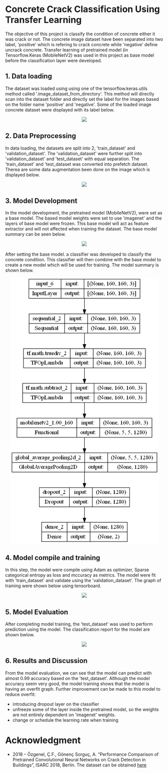 # Concrete Crack Classification Using Transfer Learning
 
The objective of this project is classify the condition of concrete either it was crack or not. The concrete image dataset have been separated into two label, 'positive' which is refering to crack concrete while 'negative' define uncrack concrete. Transfer learning of pretrained model (in Tensorflow.Keras (MobileNetV2) was used in this project as base model before the classification layer were developed.

## 1. Data loading 

The dataset was loaded using using one of the tensorflow.keras.utils method called '.image_dataset_from_directory'. This method will directly scan into the dataset folder and directly set the label for the images based on the folder name 'positive' and 'negative'. Some of the loaded image concrete dataset were displayed with its label below.

<p align="center">
  <img src="https://user-images.githubusercontent.com/120147015/208714141-31abbab0-30bb-4f68-87a1-6e6433408b53.png" />
</p>


## 2. Data Preprocessing

In data loading, the datasets are split into 2, 'train_dataset' and 'validation_dataset'. The 'validation_dataset' were further split into 'validation_dataset' and 'test_dataset' with equal separation. The 'train_dataset' and 'test_dataset was converted into prefetch dataset. Therea are some data augmentation been done on the image which is displayed below.

<p align="center">
  <img src="https://user-images.githubusercontent.com/120147015/208714126-f26cab0c-cb25-440c-9a2c-a184d13ebe21.png" />
</p>

## 3. Model Development

In the model development, the pretrained model (MobileNetV2), were set as a base model. The based model weights were set to use 'imagenet' and the layers of base model were frozen. This base model will act as feature extractor and will not affected when training the dataset. The base model summary can be seen below.

<p align="center">
  <img src="https://user-images.githubusercontent.com/120147015/208714135-12e4e99e-0d8c-44b4-b10e-e3fbb4216137.png" />
</p>

After setting the base model. a classifier was developed to classify the concrete condition. This classifier will then combine with the base model to create a new model which will be used for training. The model summary is shown below.

<p align="center">
  <img src="https://github.com/acrimn123/Concrete_Crack_Classification/blob/main/model.png" />
</p>

## 4. Model compile and training

In this step, the model were compile using Adam as optimizer, Sparse categorical entropy as loss and mccuracy as metrics. The model were fit with 'train_dataset' and validate using the 'validation_dataset'. The graph of training were shown below using tensorboard.

<p align="center">
  <img src="https://user-images.githubusercontent.com/120147015/208714144-4a23c5d8-3349-48f3-bd3e-f1f78b6fbc42.png" />
</p>

## 5. Model Evaluation

After completing model training, the 'test_dataset' was used to perform prediction using the model. The classification report for the model are shown bwlow.

<p align="center">
  <img src="https://user-images.githubusercontent.com/120147015/208714139-8c8ac5b9-3474-4833-a1ff-1a04f36ce94b.png" />
</p>

## 6. Results and Discussion

From the model evaluation, we can see that the model can predict with almost 0.99 accuracy based on the 'test_dataset'. Although the model accuracy seem very good, the model training shows that the model is having an overfit graph. Further improvement can be made to this model to reduce overfit:
  - introducing dropout layer on the classifier
  - unfreeze some of the layer inside the pretrained model, so the weights are not entirely dependent on 'imagenet' weights.
  - change or schedule the learning rate when training

# Acknowledgment

  - 2018 – Özgenel, Ç.F., Gönenç Sorguç, A. “Performance Comparison of Pretrained Convolutional Neural Networks on Crack Detection in Buildings”, ISARC 2018, Berlin. 
The dataset can be obtained [here](https://data.mendeley.com/datasets/5y9wdsg2zt/2)
